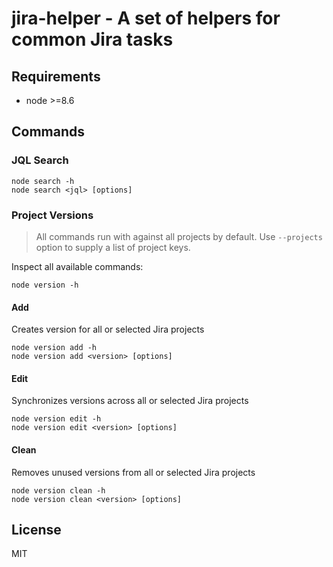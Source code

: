 # jira-helper - A set of helpers for common Jira tasks

## Requirements

* node >=8.6

## Commands

### JQL Search

    node search -h
    node search <jql> [options]

### Project Versions

> All commands run with against all projects by default. Use `--projects` option to supply a list of project keys.

Inspect all available commands:

    node version -h

#### Add

Creates version for all or selected Jira projects

    node version add -h
    node version add <version> [options]

#### Edit

Synchronizes versions across all or selected Jira projects

    node version edit -h
    node version edit <version> [options]

#### Clean

Removes unused versions from all or selected Jira projects

    node version clean -h
    node version clean <version> [options]

## License

MIT
